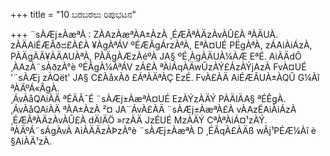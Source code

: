 +++
title = "10 ಬರಬರಲು ರಿಪುಭಟನ"

+++
¨sÀÆj±ÀæªÀ : ZÀAzÀæªÀA±ÀzÀ ¸ÉÆÃªÀÄzÀvÀÛ£À ªÀÄUÀ. zÀÄAiÉÆÃðದ£À£À ¥ÀgÀªÁV ºÉÆÃgÁrzÀªÀ, EªÀ¤UÉ PËgÀªÀ, zÁAiÀiÁzÀ, PÀÄgÀÄ¥ÀÄAUÀªÀ, PÀÄgÀÆzÀéºÀ JA§ ºÉ¸ÀgÀÄUÀ¼ÀÆ EªÉ. AiÀÄdÕ ¸ÀAzÀ¨sÀðzÀ°è ºÉÃgÀ¼ÀªÁV zÁ£À ªÀiÁqÀÄwÛzÀÝ£ÁzÀÝjAzÀ FvÀ¤UÉ '¨sÀÆj zÀQët' JA§ C£ÀåxÀð £ÁªÀÄªÀÇ EzÉ. FvÀ£ÀÄ AiÉÆÃUÀ±ÀQÛ G¼Àî ªÀÄºÁ«ÃgÀ.  
¸ÁvÀåQAiÀÄ ªÉÄÃ¯É ¨sÀÆj±ÀæªÀ¤UÉ EzÀÝzÀÄÝ PÀÄlÄA§ ªÉÊgÀ. ¸ÁvÀåQAiÀÄ ªÀA±ÀzÀ ²¤ JA¨ÁvÀ£ÀÄ ¨sÀÆj±ÀæªÀ£À vÀAzÉAiÀiÁzÀ ¸ÉÆÃªÀÄzÀvÀÛ£À dÄlÄÖ »rzÀÄ JzÉUÉ MzÀÄÝ CªÀªÀiÁ¤¹zÀÝ. ªÀÄºÁ¨sÁgÀvÀ AiÀÄÄzÀÞzÀ°è ¨sÀÆj±ÀæªÀ D ¸ÉÃqÀ£ÀÄß wÃj¹PÉÆ¼Àî è §AiÀÄ¹zÀ.
